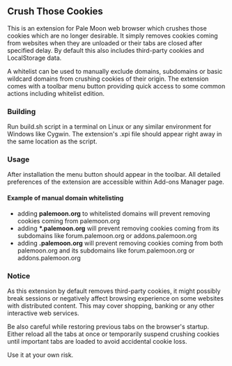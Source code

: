 ## Crush Those Cookies
This is an extension for Pale Moon web browser which crushes those cookies which are no longer desirable. It simply removes cookies coming from websites when they are unloaded or their tabs are closed after specified delay. By default this also includes third-party cookies and LocalStorage data.

A whitelist can be used to manually exclude domains, subdomains or basic wildcard domains from crushing cookies of their origin. The extension comes with a toolbar menu button providing quick access to some common actions including whitelist edition.

### Building
Run build.sh script in a terminal on Linux or any similar environment for Windows like Cygwin. The extension's .xpi file should appear right away in the same location as the script.

### Usage
After installation the menu button should appear in the toolbar. All detailed preferences of the extension are accessible within Add-ons Manager page.

#### Example of manual domain whitelisting
- adding __palemoon.&#8203;org__ to whitelisted domains will prevent removing cookies coming from palemoon.org
- adding __*.palemoon.org__ will prevent removing cookies coming from its subdomains like forum.palemoon.org or addons.palemoon.org
- adding __.palemoon.org__ will prevent removing cookies coming from both palemoon.org and its subdomains like forum.palemoon.org or addons.palemoon.org

### Notice
As this extension by default removes third-party cookies, it might possibly break sessions or negatively affect browsing experience on some websites with distributed content. This may cover shopping, banking or any other interactive web services.

Be also careful while restoring previous tabs on the browser's startup. Either reload all the tabs at once or temporarily suspend crushing cookies until important tabs are loaded to avoid accidental cookie loss.

Use it at your own risk.